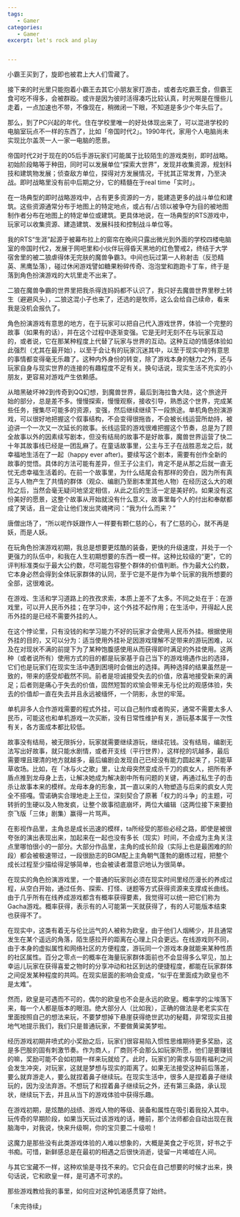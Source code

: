 ```yaml
---
tags:
   - Gamer
categories:
   - Gamer
excerpt: let's rock and play


---
```






小霸王买到了，旋即也被君上大人们雪藏了。



接下来的时光里只能抱着小霸王去其它小朋友家打游击，或者去吃霸王食，但霸王食可吃不得多，会被群殴。或许是因为彼时活得凑巧比较认真，时光啊是在慢些儿走着，一点加速也不带，不像现在，稍微闭一下眼，不知道是多少个年头后了。



那么，到了PC兴起的年代。住在学校里唯一的好处体现出来了，可以混进学校的电脑室玩点不一样的东西了，比如「帝国时代2」。1990年代，家用个人电脑尚未实现比尔盖茨一人一家一电脑的愿景。



帝国时代2对于现在的05后手游玩家们可能属于比较陌生的游戏类别，即时战略。初始阶段略等于种田，同时可以发展单位“探索大世界”，发现并收集资源，规划科技和建筑物发展；侦查敌方单位，探得对方发展情况，干扰其正常发育，乃至决战。即时战略里没有前中后期之分，它的精髓在于real time「实时」。



在一场典型的即时战略游戏中，占有更多资源的一方，能建造更多的战斗单位和建筑。这些资源通常分布于地图上的特定地点，或占有/占领以被争夺为目的被地图制作者分布在地图上的特定单位或建筑。更具体地说，在一场典型的RTS游戏中，玩家可以收集资源、建造建筑、发展科技和控制战斗单位等。



我的RTS“生涯”起源于被幕布拉上的窗帘在晚间只露出微光到外面的学校四楼电脑室的帝国时代2，发展于网吧里和小伙伴玩得昏天黑地的红色警戒2，终结于大学宿舍里的被二狼虐得体无完肤的魔兽争霸3。中间也玩过第一人称射击（反恐精英、黑鹰坠落），碰过休闲游戏譬如糖果粉碎传奇、泡泡堂和跑跑卡丁车，终于是落到角色扮演游戏的大坑里走不出来了。



二狼在魔兽争霸的世界里把我杀得连妈妈都不认识了，我只好去魔兽世界里秽土转生（避避风头），二狼这混小子也来了，还选的是牧师，这么会给自己续命，看来我是没机会报仇了。



角色扮演游戏有意思的地方，在于玩家可以把自己代入游戏世界，体验一个完整的故事（如果有的话），并在这个过程中逐渐变强。它是无时无刻不在与玩家互动的，或者说，它在那某种程度上代替了玩家与世界的互动。这种互动的情感体验如此强烈（尤其在最开始），以至于会让有的玩家沉迷其中，以至于现实中的有意思的事情都变得毫无乐趣了。这种内外身份的转变，除了游戏本身的魅力之外，还与玩家自身与现实世界的连接的有趣程度不足有关。换句话说，现实生活不充实的小朋友，更容易对游戏产生依赖感。



从暗黑破坏神2到传奇到QQ幻想，到魔兽世界，最后到海拉鲁大陆，这个旅途开始的部分，总是差不多。慢慢探索，慢慢观察，接收引导，熟悉这个世界，完成某些任务，搜集尽可能多的资源，变强，然后继续继续下一段旅途。单机角色扮演游戏，可以很好地把握这个叙事结构，不会变得很拖沓，不会被长线运营所劫持，被迫讲一个一次又一次延长的故事。长线运营的游戏很难把握这个节奏，总是为了顾全故事以外的因素续写剧本，但没有结局的故事不是好故事，魔兽世界运营了快二十年其故事线已经是一团乱麻了。在童话故事里，公主与王子在战胜恶龙之后，就幸福地生活在了一起（happy ever after)。要续写这个剧本，需要有创作全新的故事的觉悟。具体的方法可能有差异，但王子公主们，肯定不是从那之后就一直无忧无虑幸福生活着的。在前一个故事里，为什么结尾会有那样的旁白，因为所有真正与人物产生了共情的群体（观众、编剧乃至剧本里其他人物）在经历这么大的艰险之后，当然会毫无疑问地坚定相信，从此之后的生活一定是美好的。如果没有这份美好的愿景，这整个故事从开始就没有什么意义，故事里每个人的付出和奉献都成了笑话，且一定会让他们发出灵魂拷问：“我为什么而来？”



唐僧出场了，“所以呢作妖跟作人一样要有颗仁慈的心，有了仁慈的心，就不再是妖，而是人妖。



在玩角色扮演游戏初期，我总是想要更炫酷的装备，更快的升级速度，并处于一个更强力的队伍中，和我在人生初期想要的东西一模一样。这种比较级的“更”，它的评判标准类似于最大公约数，尽可能包容整个群体的价值判断。作为最大公约数，它本身必然会得到全体玩家群体的认同，至于它是不是作为单个玩家的我所想要的全部，这很难说。



在游戏、生活和学习道路上的孜孜求索，本质上差不了太多。不同之处在于：在游戏里，可以开人民币外挂；在学习中，这个外挂不起作用；在生活中，开得起人民币外挂的是已经不需要外挂的人。



在这个悖论里，只有没钱的和学习能力不好的玩家才会使用人民币外挂。根据使用外挂的目的，又可以分为：适当使用外挂补足因游戏理解不足带来的游玩困难，以及在对现状不满的前提下为了某种饱腹感使用从而获得即时满足的外挂使用。这两种（或者说所有）使用方式的目的都是玩家基于自己当下的游戏境遇作出的选择，它们也是玩家们在现实生活中遇到困境时会做出的选择。两种选择的结果虽然是一致的，带来的感受却截然不同。前者是坦诚接受失去的价值，欣喜地接受新来的满足；后者则是痛心于失去的价值，固然短暂的欢愉会带来无与伦比的观感体验，失去的价值却一直在失去并且永远被缅怀，一个阴影，永世的牢笼。



单机非多人合作游戏需要的程式外挂，可以自己制作或者购买，通常不需要太多人民币，可能这也和单机游戏一次买断，没有日常性维护有关，游玩基本属于一次性有关，各方面成本都比较低。



故事没有结局，被无限拆分，玩家就需要继续游玩，继续花钱。没有结局，编剧无法写出好故事，就只能水剧情，或者开支线（平行世界），这样挖的坑越多，最后需要埋且理清的地方就越多，最后编剧会发现自己已经没有能力圆起来了，只能草草收场。比如，在「冰与火之歌」里，让龙母突然变成杀千刀的疯女人，把所有矛盾点推到龙母身上去，让解决她成为解决剧中所有问题的关键，再通过私生子的击杀让故事本来的模样。龙母本身的形象，其一直以来的人物塑造与后来的疯女人完全不搭嘎。雪诺确实合理地走上王位，深刻契合了原著「权力的斗争」的主题，可转折的生硬以及人物发疯，让整个故事彻底崩坏，两位大编辑（这两位接下来要拍奈飞版「三体」剧集）赢得一片骂声。



在影视作品里，主角总是成长迅速的模样，ta所经受的那些必经之路，即使是被很夸张的演出表现出来，加起来在一起也没有多长（现实）时间，不会成为主角关注点里哪怕很小的一部分。大部分作品里，主角的成长阶段（实际上也是最困难的阶段）都会被极速带过，一段很励志的BGM配上主角朝气蓬勃的磨练过程，把整个成长过程至少描绘得足够简单，也会被读者潜意识地认为很简单。



在现实的角色扮演游戏里，一个普通的玩家则必须在现实时间里经历漫长的养成过程，从空白开始，通过任务、探索、打怪、谜题等方式获得资源来支撑成长曲线。由于几乎所有在线养成游戏都含有概率获得要素，我觉得可以统一把它们称为Gacha游戏。概率获得，表示有的人可能第一天就获得了，有的人可能版本结束也获得不了。



在现实中，这类有着无与伦比运气的人被称为欧皇，由于他们人烟稀少，并且通常发生在某个遥远的角落，陌生感拉开的距离在心理上只会更远。在线游戏则不同，由于本身的虚拟属性和网络社区的方便程度，游玩同一个游戏本身就能来某种性质的社区属性。百分之零点一的概率在海量玩家群体面前也不会显得多么罕见，加上幸运儿玩家在获得喜爱之物时的分享冲动和社区到达的便捷程度，都能在玩家群体之间促发某种程度的共鸣。在现实层面的影响会变成，“似乎在里面成为欧皇也不是太难”。



然而，欧皇是可遇而不可的，偶尔的欧皇也不会是永远的欧皇。概率学的尘埃落下来，每一个人都是版本的眼泪。绝大部分人（比如我），正确的做法是老老实实在里面按照自己的想法来玩，不要梦想掉下悬崖获得绝世武功的秘籍，非常现实且接地气地提示我们，我们只是普通玩家，不要做黄粱美梦啦。



经历游戏初期井喷式的小奖励之后，玩家们很容易陷入惯性思维期待更多奖励，这是多巴胺的固有刺激节奏。作为商人，厂商则不会那么如玩家所愿，他们是要赚钱的嘛，奖励可能不会如初期一样来玩就给了。此时，玩家们的需求与固有福利之间会发生冲突，对玩家，这就是梦想与现实的距离了。如果无法接受这种前后落差，要么就弃游走人，要么就捏着鼻子继续玩。在现实生活中，很多人是捏着鼻子继续玩的，因为没法弃游。不想玩了和捏着鼻子继续玩之外，还有第三条路，承认现状，继续玩下去，并且从当下的游戏体验中获得乐趣。



在游戏初期，是炫酷的战绩、游戏人物的等级、装备和属性在吸引着我投入其中。玩传奇的早期阶段，如果当天玩过该游戏的话，睡前，那个法师都会自动出现在我脑海中，对我说，快来升级啊，你的宝贝要二十级啦！



这魔力是那些没有此类游戏体验的人难以想象的，大概是美食之于吃货，好书之于书痴。可惜，新鲜感总是在最初的相遇之后很快消逝，徒留一片唏嘘在人间。



与其它宝藏不一样，这种欢愉是寻找不来的。它只会在自己想要的时候才出来，换句话说，它和欧皇一样，是可遇不可求的。



那些游戏教给我的事里，如何应对这种饥渴感贯穿了始终。



「未完待续」